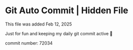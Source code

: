 # Git Auto Commit | Hidden File

This file was added Feb 12, 2025

Just for fun and keeping my daily git commit active 🤪

commit number: 72034

